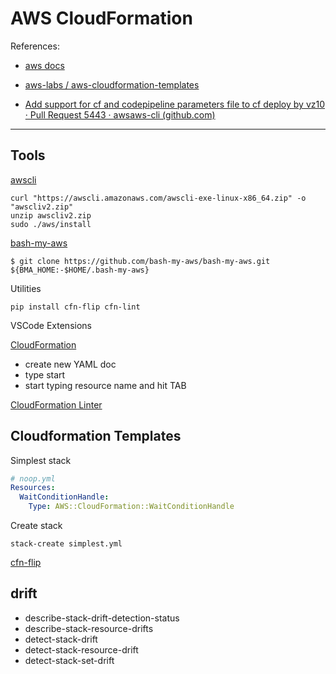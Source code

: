# AWS CloudFormation

References:

- [aws docs](https://docs.aws.amazon.com/AWSCloudFormation/latest/UserGuide/Welcome.html)
- [aws-labs / aws-cloudformation-templates](https://github.com/awslabs/aws-cloudformation-templates)

- [Add support for cf and codepipeline parameters file to cf deploy by vz10 · Pull Request 5443 · awsaws-cli (github.com)](https://github.com/aws/aws-cli/pull/5443)

---

## Tools

[awscli](https://docs.aws.amazon.com/cli/latest/userguide/getting-started-install.html)

    curl "https://awscli.amazonaws.com/awscli-exe-linux-x86_64.zip" -o "awscliv2.zip"
    unzip awscliv2.zip
    sudo ./aws/install

[bash-my-aws](https://github.com/bash-my-aws/bash-my-aws)

    $ git clone https://github.com/bash-my-aws/bash-my-aws.git ${BMA_HOME:-$HOME/.bash-my-aws}


Utilities

    pip install cfn-flip cfn-lint


VSCode Extensions

[CloudFormation](https://github.com/aws-scripting-guy/cform-VSCode)
- create new YAML doc
- type start
- start typing resource name and hit TAB

[CloudFormation Linter](https://github.com/aws-cloudformation/cfn-lint-visual-studio-code)


## Cloudformation Templates

Simplest stack
``` yaml
# noop.yml
Resources:
  WaitConditionHandle:
    Type: AWS::CloudFormation::WaitConditionHandle
```

Create stack

    stack-create simplest.yml

[cfn-flip](https://github.com/awslabs/aws-cfn-template-flip)

## drift

- describe-stack-drift-detection-status
- describe-stack-resource-drifts
- detect-stack-drift
- detect-stack-resource-drift
- detect-stack-set-drift

